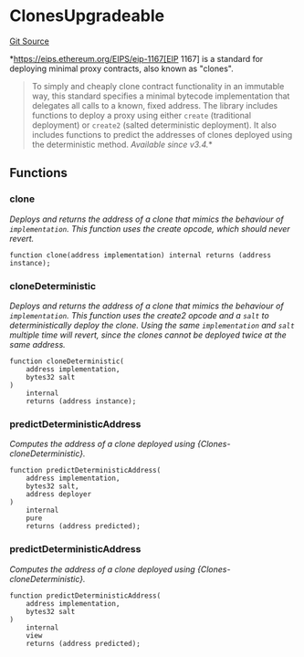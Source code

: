 # ClonesUpgradeable
[Git Source](https://github.com/ContractLabs/foundry-bountykinds-contract/blob/67e6855d3beabdf242cc0b51d9e53b087a5235b9/src/oz-custom/oz-upgradeable/proxy/ClonesUpgradeable.sol)

*https://eips.ethereum.org/EIPS/eip-1167[EIP 1167] is a standard for
deploying minimal proxy contracts, also known as "clones".
> To simply and cheaply clone contract functionality in an immutable way,
this standard specifies
> a minimal bytecode implementation that delegates all calls to a known,
fixed address.
The library includes functions to deploy a proxy using either `create`
(traditional deployment) or `create2`
(salted deterministic deployment). It also includes functions to predict the
addresses of clones deployed using the
deterministic method.
_Available since v3.4._*


## Functions
### clone

*Deploys and returns the address of a clone that mimics the behaviour
of `implementation`.
This function uses the create opcode, which should never revert.*


```solidity
function clone(address implementation) internal returns (address instance);
```

### cloneDeterministic

*Deploys and returns the address of a clone that mimics the behaviour
of `implementation`.
This function uses the create2 opcode and a `salt` to deterministically
deploy
the clone. Using the same `implementation` and `salt` multiple time will
revert, since
the clones cannot be deployed twice at the same address.*


```solidity
function cloneDeterministic(
    address implementation,
    bytes32 salt
)
    internal
    returns (address instance);
```

### predictDeterministicAddress

*Computes the address of a clone deployed using
{Clones-cloneDeterministic}.*


```solidity
function predictDeterministicAddress(
    address implementation,
    bytes32 salt,
    address deployer
)
    internal
    pure
    returns (address predicted);
```

### predictDeterministicAddress

*Computes the address of a clone deployed using
{Clones-cloneDeterministic}.*


```solidity
function predictDeterministicAddress(
    address implementation,
    bytes32 salt
)
    internal
    view
    returns (address predicted);
```

